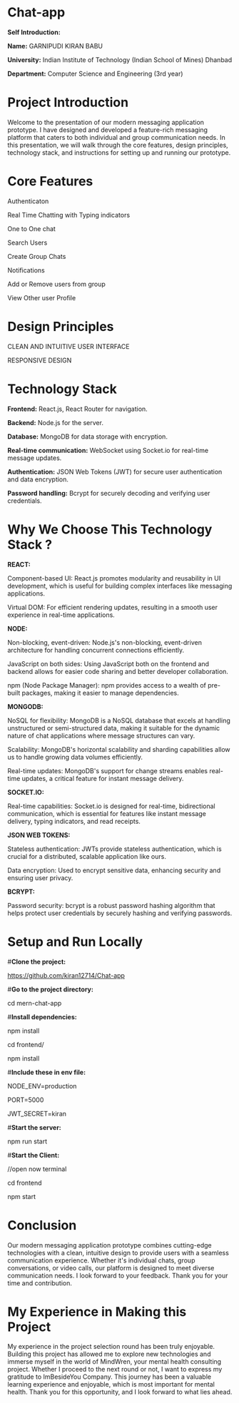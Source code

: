 # Chat-app
**Self Introduction:**

**Name:** GARNIPUDI KIRAN BABU

**University:** Indian Institute of Technology (Indian School of Mines) Dhanbad

**Department:** Computer Science and Engineering (3rd year)

# Project Introduction
Welcome to the presentation of our modern messaging
application prototype. I have designed and developed a 
feature-rich messaging platform that caters to both individual
and group communication needs. In this presentation, we will
walk through the core features, design principles, technology
stack, and instructions for setting up and running our prototype.

# Core Features

Authenticaton
 
Real Time Chatting with Typing indicators

One to One chat

Search Users

Create Group Chats

Notifications

Add or Remove users from group

View Other user Profile

# Design Principles

CLEAN AND INTUITIVE USER INTERFACE

RESPONSIVE DESIGN

# Technology Stack

**Frontend:** React.js, React Router for navigation.

**Backend:** Node.js for the server.

**Database:** MongoDB for data storage with encryption.

**Real-time communication:** WebSocket using Socket.io for real-time message updates.

**Authentication:** JSON Web Tokens (JWT) for secure user authentication and data encryption.

**Password handling:** Bcrypt for securely decoding and verifying user credentials.

# Why We Choose This Technology Stack ?

**REACT:**

Component-based UI: React.js promotes modularity and reusability in UI development, which is useful for building complex interfaces like messaging applications.

Virtual DOM: For efficient rendering updates, resulting in a smooth user experience in real-time applications.

**NODE:**

 Non-blocking, event-driven: Node.js's non-blocking, event-driven architecture for handling concurrent connections efficiently.

JavaScript on both sides: Using JavaScript both on the frontend and backend allows for easier code sharing and better developer collaboration.

npm (Node Package Manager): npm provides access to a wealth of pre-built packages, making it easier to manage dependencies.

**MONGODB:**

NoSQL for flexibility: MongoDB is a NoSQL database that excels at handling unstructured or semi-structured data, making it suitable for the dynamic nature of chat applications where message structures can vary.

Scalability: MongoDB's horizontal scalability and sharding capabilities allow us to handle growing data volumes efficiently.

Real-time updates: MongoDB's support for change streams enables real-time updates, a critical feature for instant message delivery.


**SOCKET.IO:**

 Real-time capabilities: Socket.io is designed for real-time, bidirectional communication, which is essential for features like instant message delivery, typing indicators, and read receipts.

**JSON WEB TOKENS:**

Stateless authentication: JWTs provide stateless authentication, which is crucial for a distributed, scalable application like ours.

Data encryption: Used to encrypt sensitive data, enhancing security and ensuring user privacy.

**BCRYPT:**

Password security: bcrypt is a robust password hashing algorithm that helps protect user credentials by securely hashing and verifying passwords.

# Setup and Run Locally

#**Clone the project:**

https://github.com/kiran12714/Chat-app
  
#**Go to the project directory:**

  cd mern-chat-app
  
#**Install dependencies:**

  npm install
  
  cd frontend/
  
  npm install

#**Include these in env file:**

  NODE_ENV=production
  
  PORT=5000
  
  JWT_SECRET=kiran
  
#**Start the server:**

  npm run start
  
#**Start the Client:**

  //open now terminal
  
  cd frontend
  
  npm start


# Conclusion

Our modern messaging application prototype combines cutting-edge technologies with a clean, intuitive design to provide users with a seamless communication experience. Whether it's individual chats, group conversations, or video calls, our platform is designed to meet diverse communication needs. I look forward to your feedback. Thank you for your time and contribution.

# My Experience in Making this Project 

My experience in the project selection round has been truly enjoyable. Building this project has allowed me to explore new technologies and immerse myself in the world of MindWren, your mental health consulting project. Whether I proceed to the next round or not, I want to express my gratitude to ImBesideYou Company. This journey has been a valuable learning experience and enjoyable, which is most important for mental health. Thank you for this opportunity, and I look forward to what lies ahead.


